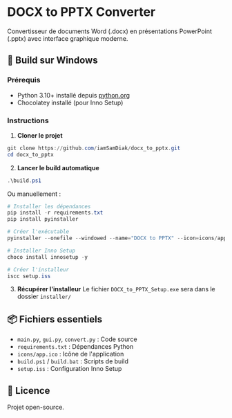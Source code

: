 # DOCX to PPTX Converter

Convertisseur de documents Word (.docx) en présentations PowerPoint (.pptx) avec interface graphique moderne.

## 🚀 Build sur Windows

### Prérequis
- Python 3.10+ installé depuis [python.org](https://www.python.org/downloads/)
- Chocolatey installé (pour Inno Setup)

### Instructions

1. **Cloner le projet**
```powershell
git clone https://github.com/iamSamDiak/docx_to_pptx.git
cd docx_to_pptx
```

2. **Lancer le build automatique**
```powershell
.\build.ps1
```

Ou manuellement :
```powershell
# Installer les dépendances
pip install -r requirements.txt
pip install pyinstaller

# Créer l'exécutable
pyinstaller --onefile --windowed --name="DOCX to PPTX" --icon=icons/app.ico --collect-all PyQt5 --collect-all docx --collect-all pptx --collect-all lxml main.py

# Installer Inno Setup
choco install innosetup -y

# Créer l'installeur
iscc setup.iss
```

3. **Récupérer l'installeur**
Le fichier `DOCX_to_PPTX_Setup.exe` sera dans le dossier `installer/`

## 📦 Fichiers essentiels

- `main.py`, `gui.py`, `convert.py` : Code source
- `requirements.txt` : Dépendances Python
- `icons/app.ico` : Icône de l'application
- `build.ps1` / `build.bat` : Scripts de build
- `setup.iss` : Configuration Inno Setup

## 📝 Licence

Projet open-source.

